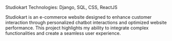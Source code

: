 Studiokart
Technologies: Django, SQL, CSS, ReactJS

Studiokart is an e-commerce website designed to enhance customer interaction through personalized chatbot interactions and optimized website performance. This project highlights my ability to integrate complex functionalities and create a seamless user experience.
